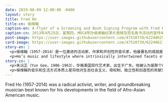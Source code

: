 ```yaml
---
date: 2019-08-09 12:00:00 -0400
layout: story
title: Fred Ho
title-cn: 侯维翰
caption-en: A Flyer of a Screening and Book Signing Program with Fred Ho at MOCA on Thurs, April 25, 2013, Museum of Chinese in America (MOCA) Institutional Archives
caption-cn: 2013年4月25日，星期四，MOCA举办侯维翰纪录片放映及签名售书活动的宣传单，美国华人博物馆（MOCA）机构档案
post-image: https://user-images.githubusercontent.com/47510739/62240629-5e06f200-b3a5-11e9-800a-13ae0796e68c.jpg
card-image: https://user-images.githubusercontent.com/47510739/62240621-5b0c0180-b3a5-11e9-8b01-9331ab755702.jpg
story-en: |
  <p>侯维翰（1957-2014）是一位激进的活动家、作家和开创性的音乐家，他最著名的成就是他在亚非裔美国音乐领域的发展。童年时代，他曾努力融入马萨诸塞州大学城的白人文化。在他高中时期，他第一次读到了马尔科姆·艾克斯（Malcolm X）的思想，并开始围绕着瓦解资本主义、帝国主义和白人至上主义，来修炼自己的政治意识。作为一名自学成才的萨克斯管吹奏者，侯维翰坚持不懈地寻求创造一种亚裔美国音乐身份，这是一种真正的激进和多元文化的综合体，将“爵士乐”的标签视为一个贬义的欧洲品牌。</p>
  <p>Ho’s music and lifestyle where intrinsically intertwined facets of his dedication to ecosocialism, matriarchy, indigeneity, and creativity. Over his short lifetime, Ho was a grassroots activist, community organizer, political theorist, and creator of several ground breaking Chinese American “jazz” operas and musical works. His projects were recognized and sponsored by the National Endowment for the Arts, the Rockefeller Foundation, a Guggenheim Fellowship, and the Duke Ellington Distinguished Artist Lifetime Achievement Award, among others. Ho was diagnosed with colon cancer in 2006 and spent his eight-year battle against the disease as a metaphoric lens to sharpen his political philosophies, discussed in his books Diary of a Radical Cancer Warrior and Raw Extreme Manifesto.</p>
story-cn: |
  <p>朱沅芷（Yun Gee，1906-1963），华裔美国现代艺术家，出生于广东。他被认为是那个时代最大胆的前卫画家之一。15岁时，朱沅芷作为一个“纸儿子”搬到了旧金山，和他的商人父亲住在一起。在那里，他在加州美术学院（California School of Fine Arts）接受绘画训练，从师奥蒂斯·奥德菲尔德（Otis Oldfield）。奥蒂斯把他引入了法国的同步主义艺术运动，一种将色彩和音乐类比的艺术流派。当时的法国画家大多是将塞尚的空间系统和马蒂斯的色彩运用融合在一起，创造出纯粹的抽象画，与他们不同，朱沅芷是那个时代唯一一个能够将同步主义色块转化为具象绘画的画家。</p>
  <p>侯维翰的音乐和生活方式本质上是将他对生态社会主义、母权制、独立性和创造性的贡献交织在一起。在他短暂的一生中，他是一位草根活动家、社区组织者、政治理论家，及一些开创性的美国华人“爵士” 歌剧和音乐作品的创作者。他的项目得到了美国国家艺术基金会、洛克菲勒基金会、古根海姆基金会和艾灵顿公爵杰出艺术家终身成就奖等机构的认可和赞助。侯维翰于2006年被诊断出患有结肠癌，他用八年时间与结肠癌作斗争，就像一个隐喻的镜头，锐化了他的政治哲学，在他的著作《激进抗癌斗士日记》（Diary of a Radical Cancer Warrior）和《生食极端主义宣言》（Raw Extreme Manifesto）中进行了讨论。</p>
---
```

Fred Ho (1957-2014) was a radical activist, writer, and groundbreaking musician best known for his developments in the field of Afro-Asian American music.
